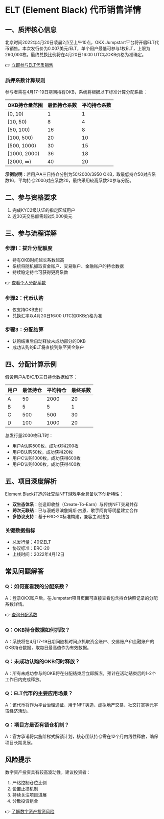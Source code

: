 # ELT (Element Black) 代币销售详情

## 一、质押核心信息
北京时间2022年4月20日凌晨2点至上午10点，OKX Jumpstart平台将开启ELT代币销售。本次发行价为0.007美元/ELT，单个用户最低可参与1枚ELT，上限为260,000枚。最终兑换比例将在4月20日16:00 UTC以OKB价格为准确定。

👉 [立即参与ELT代币销售](https://bit.ly/okx_welcome)

### 质押系数计算规则
参与者需在4月17-19日期间持有OKB，系统将根据以下标准计算分配系数：

| OKB持仓量范围 | 最低持仓系数 | 平均持仓系数 |
|---------------|--------------|--------------|
| [0, 10)        | 1            | 1            |
| [10, 50)       | 8            | 4            |
| [50, 100)      | 16           | 8            |
| [100, 500)     | 20           | 10           |
| [500, 1000)    | 30           | 15           |
| [1000, 2000)   | 36           | 18           |
| [2000, ∞)      | 40           | 20           |

**示例说明**：若用户A三日持仓分别为50/2000/3950 OKB，取最低持仓50对应系数16，平均持仓2000对应系数20，最终采用较高系数20参与分配。

## 二、参与资格要求
1. 完成KYC2级认证的指定区域用户
2. 近30天交易额需超过5,000美元

## 三、参与流程详解
### 步骤1：提升分配额度
- 持有OKB时间越长系数越高
- 系统将随机抓取资金账户、交易账户、金融账户的持仓数据
- 持续稳定持仓可获得更高系数

👉 [查看个人分配系数](https://bit.ly/okx_welcome)

### 步骤2：代币认购
- 仅支持OKB支付
- 兑换汇率以4月20日16:00 UTC的OKB价格为准

### 步骤3：分配结算
- 认购结束后自动释放未成功部分的OKB
- 成功认购的ELT将直接到账至资金账户

## 四、分配计算示例
假设用户A/B/C/D三日持仓数据如下：

| 用户 | 最低持仓 | 平均持仓 | 最终系数 |
|------|----------|----------|----------|
| A    | 50       | 2000     | 20       |
| B    | 5        | 5        | 1        |
| C    | 500      | 500      | 30       |
| D    | 100      | 1000     | 20       |

总发行量2000枚ELT时：
- 用户A认购500枚，成功获得200枚
- 用户B认购50枚，成功获得20枚
- 用户C认购1000枚，成功获得600枚
- 用户D认购1000枚，成功获得400枚

## 五、项目深度解析
Element Black打造的社交型NFT游戏平台具备以下创新特性：
- **双生态体系**：创造即收益（Create-To-Earn）与传统NFT交易并存
- **跨次元联结**：已与漫威导演詹姆斯·古恩、歌手阿肯等明星建立合作
- **多协议支持**：基于ERC-20标准构建，兼容主流钱包

### 关键数据指标
- 总发行量：40亿ELT
- 协议标准：ERC-20
- 上线时间：2022年4月12日

## 常见问题解答

### Q：如何查看我的分配系数？
A：登录OKX账户后，在Jumpstart项目页面可直接查看包含持仓快照记录的分配系数详情。

👉 [查询分配系数](https://bit.ly/okx_welcome)

### Q：OKB持仓数据如何抓取？
A：系统将在4月17-19日期间随机时间点抓取资金账户、交易账户和金融账户的OKB持仓数据，取每日最高值作为有效数据。

### Q：未成功认购的OKB何时释放？
A：所有未成功参与的OKB将在分配结束后立即解冻，预计在活动结束后的1-2个工作日内完成释放。

### Q：ELT代币的主要应用场景？
A：该代币将作为平台治理通证，用于NFT铸造、虚拟地产交易、社交打赏等元宇宙经济活动。

### Q：项目方是否有锁仓机制？
A：官方承诺将实施阶梯式解锁计划，核心团队持仓需在12个月内线性释放，确保项目长期发展。

## 风险提示
数字资产投资具有较高波动性，建议投资者：
1. 严格控制仓位比例
2. 设置止损机制
3. 持续关注项目进展
4. 分散投资组合

👉 [了解数字资产投资风险](https://bit.ly/okx_welcome)